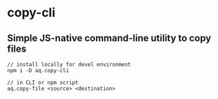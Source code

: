 # copy-cli

## Simple JS-native command-line utility to copy files

```
// install locally for devel environment
npm i -D aq.copy-cli

// in CLI or npm script
aq.copy-file <source> <destination>
```

